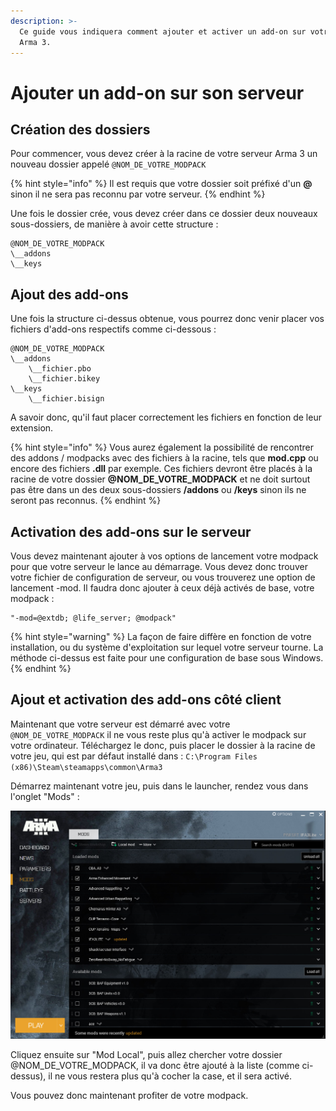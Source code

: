 ```yaml
---
description: >-
  Ce guide vous indiquera comment ajouter et activer un add-on sur votre serveur
  Arma 3.
---
```


# Ajouter un add-on sur son serveur

## Création des dossiers

Pour commencer, vous devez créer à la racine de votre serveur Arma 3 un nouveau dossier appelé `@NOM_DE_VOTRE_MODPACK`

{% hint style="info" %}
Il est requis que votre dossier soit préfixé d'un **@** sinon il ne sera pas reconnu par votre serveur.
{% endhint %}

Une fois le dossier crée, vous devez créer dans ce dossier deux nouveaux sous-dossiers, de manière à avoir cette structure : 

```
@NOM_DE_VOTRE_MODPACK
\__addons
\__keys
```

## Ajout des add-ons

Une fois la structure ci-dessus obtenue, vous pourrez donc venir placer vos fichiers d'add-ons respectifs comme ci-dessous : 

```text
@NOM_DE_VOTRE_MODPACK
\__addons
    \__fichier.pbo
    \__fichier.bikey
\__keys
    \__fichier.bisign
```

A savoir donc, qu'il faut placer correctement les fichiers en fonction de leur extension.

{% hint style="info" %}
Vous aurez également la possibilité de rencontrer des addons / modpacks avec des fichiers à la racine, tels que **mod.cpp** ou encore des fichiers **.dll** par exemple. Ces fichiers devront être placés à la racine de votre dossier **@NOM\_DE\_VOTRE\_MODPACK** et ne doit surtout pas être dans un des deux sous-dossiers **/addons** ou **/keys** sinon ils ne seront pas reconnus.
{% endhint %}

## Activation des add-ons sur le serveur

Vous devez maintenant ajouter à vos options de lancement votre modpack pour que votre serveur le lance au démarrage. Vous devez donc trouver votre fichier de configuration de serveur, ou vous trouverez une option de lancement -mod. Il faudra donc ajouter à ceux déjà activés de base, votre modpack : 

```text
"-mod=@extdb; @life_server; @modpack"
```

{% hint style="warning" %}
La façon de faire diffère en fonction de votre installation, ou du système d'exploitation sur lequel votre serveur tourne. La méthode ci-dessus est faite pour une configuration de base sous Windows.
{% endhint %}

## Ajout et activation des add-ons côté client

Maintenant que votre serveur est démarré avec votre `@NOM_DE_VOTRE_MODPACK` il ne vous reste plus qu'à activer le modpack sur votre ordinateur. Téléchargez le donc, puis placer le dossier à la racine de votre jeu, qui est par défaut installé dans : `C:\Program Files (x86)\Steam\steamapps\common\Arma3`

Démarrez maintenant votre jeu, puis dans le launcher, rendez vous dans l'onglet "Mods" :   


![Launcher Arma 3 client - Onglet Mods](../.gitbook/assets/image.png)

Cliquez ensuite sur "Mod Local", puis allez chercher votre dossier @NOM\_DE\_VOTRE\_MODPACK, il va donc être ajouté à la liste \(comme ci-dessus\), il ne vous restera plus qu'à cocher la case, et il sera activé. 

Vous pouvez donc maintenant profiter de votre modpack.

